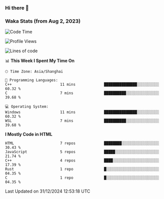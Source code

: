 ### Hi there 👋

### Waka Stats (from Aug 2, 2023)

<!--START_SECTION:waka-->
![Code Time](http://img.shields.io/badge/Code%20Time-609%20hrs%2036%20mins-blue)

![Profile Views](http://img.shields.io/badge/Profile%20Views-0-blue)

![Lines of code](https://img.shields.io/badge/From%20Hello%20World%20I%27ve%20Written-419.9%20thousand%20lines%20of%20code-blue)

📊 **This Week I Spent My Time On** 

```text
🕑︎ Time Zone: Asia/Shanghai

💬 Programming Languages: 
C++                      11 mins             ███████████████░░░░░░░░░░   60.32 % 
C                        7 mins              ██████████░░░░░░░░░░░░░░░   39.68 % 

💻 Operating System: 
Windows                  11 mins             ███████████████░░░░░░░░░░   60.32 % 
WSL                      7 mins              ██████████░░░░░░░░░░░░░░░   39.68 % 
```

**I Mostly Code in HTML** 

```text
HTML                     7 repos             ████████░░░░░░░░░░░░░░░░░   30.43 % 
JavaScript               5 repos             █████░░░░░░░░░░░░░░░░░░░░   21.74 % 
C++                      4 repos             ████░░░░░░░░░░░░░░░░░░░░░   17.39 % 
Rust                     1 repo              █░░░░░░░░░░░░░░░░░░░░░░░░   04.35 % 
C                        1 repo              █░░░░░░░░░░░░░░░░░░░░░░░░   04.35 % 
```




 Last Updated on 31/12/2024 12:53:18 UTC
<!--END_SECTION:waka-->
